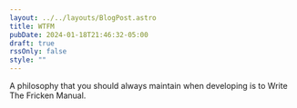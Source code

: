 ```yaml
---
layout: ../../layouts/BlogPost.astro
title: WTFM
pubDate: 2024-01-18T21:46:32-05:00
draft: true
rssOnly: false
style: ""
---
```

A philosophy that you should always maintain when developing is to Write The Fricken Manual. 
